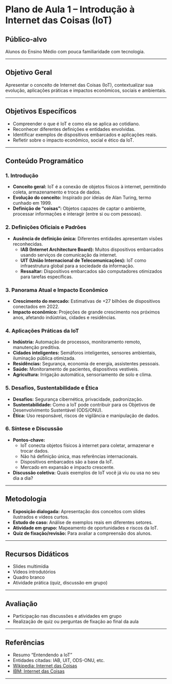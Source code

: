 # Plano de Aula 1 – Introdução à Internet das Coisas (IoT)

## Público-alvo
Alunos do Ensino Médio com pouca familiaridade com tecnologia.

---

## Objetivo Geral
Apresentar o conceito de Internet das Coisas (IoT), contextualizar sua evolução, aplicações práticas e impactos econômicos, sociais e ambientais.

---

## Objetivos Específicos
- Compreender o que é IoT e como ela se aplica ao cotidiano.
- Reconhecer diferentes definições e entidades envolvidas.
- Identificar exemplos de dispositivos embarcados e aplicações reais.
- Refletir sobre o impacto econômico, social e ético da IoT.

---

## Conteúdo Programático

### 1. Introdução
- **Conceito geral:** IoT é a conexão de objetos físicos à internet, permitindo coleta, armazenamento e troca de dados.
- **Evolução do conceito:** Inspirado por ideias de Alan Turing, termo cunhado em 1999.
- **Definição de “coisas”:** Objetos capazes de captar o ambiente, processar informações e interagir (entre si ou com pessoas).

### 2. Definições Oficiais e Padrões
- **Ausência de definição única:** Diferentes entidades apresentam visões reconhecidas.
  - **IAB (Internet Architecture Board):** Muitos dispositivos embarcados usando serviços de comunicação da internet.
  - **UIT (União Internacional de Telecomunicações):** IoT como infraestrutura global para a sociedade da informação.
  - **Ressaltar:** Dispositivos embarcados são computadores otimizados para tarefas específicas.

### 3. Panorama Atual e Impacto Econômico
- **Crescimento do mercado:** Estimativas de +27 bilhões de dispositivos conectados em 2022.
- **Impacto econômico:** Projeções de grande crescimento nos próximos anos, afetando indústrias, cidades e residências.

### 4. Aplicações Práticas da IoT
- **Indústria:** Automação de processos, monitoramento remoto, manutenção preditiva.
- **Cidades inteligentes:** Semáforos inteligentes, sensores ambientais, iluminação pública otimizada.
- **Residências:** Segurança, economia de energia, assistentes pessoais.
- **Saúde:** Monitoramento de pacientes, dispositivos vestíveis.
- **Agricultura:** Irrigação automática, sensoriamento de solo e clima.

### 5. Desafios, Sustentabilidade e Ética
- **Desafios:** Segurança cibernética, privacidade, padronização.
- **Sustentabilidade:** Como a IoT pode contribuir para os Objetivos de Desenvolvimento Sustentável (ODS/ONU).
- **Ética:** Uso responsável, riscos de vigilância e manipulação de dados.

### 6. Síntese e Discussão
- **Pontos-chave:** 
  - IoT conecta objetos físicos à internet para coletar, armazenar e trocar dados.
  - Não há definição única, mas referências internacionais.
  - Dispositivos embarcados são a base da IoT.
  - Mercado em expansão e impacto crescente.
- **Discussão coletiva:** Quais exemplos de IoT você já viu ou usa no seu dia a dia?

---

## Metodologia
- **Exposição dialogada:** Apresentação dos conceitos com slides ilustrados e vídeos curtos.
- **Estudo de caso:** Análise de exemplos reais em diferentes setores.
- **Atividade em grupo:** Mapeamento de oportunidades e riscos da IoT.
- **Quiz de fixação/revisão:** Para avaliar a compreensão dos alunos.

---

## Recursos Didáticos
- Slides multimídia
- Vídeos introdutórios
- Quadro branco
- Atividade prática (quiz, discussão em grupo)

---

## Avaliação
- Participação nas discussões e atividades em grupo
- Realização de quiz ou perguntas de fixação ao final da aula

---

## Referências
- Resumo “Entendendo a IoT”
- Entidades citadas: IAB, UIT, ODS-ONU, etc.
- [Wikipedia: Internet das Coisas](https://pt.wikipedia.org/wiki/Internet_das_coisas)
- [IBM: Internet das Coisas](https://www.ibm.com/br-pt/topics/internet-of-things)

---